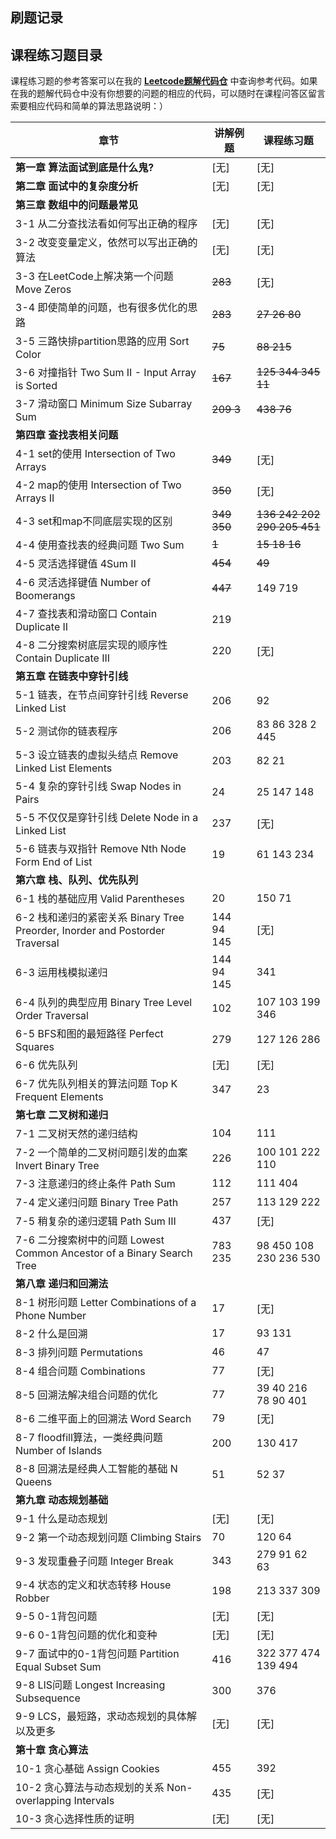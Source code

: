 ## 刷题记录



## 课程练习题目录

课程练习题的参考答案可以在我的 [**Leetcode题解代码仓**](https://github.com/liuyubobobo/Play-Leetcode) 中查询参考代码。如果在我的题解代码仓中没有你想要的问题的相应的代码，可以随时在课程问答区留言索要相应代码和简单的算法思路说明：）

| 章节                                                         | 讲解例题   | 课程练习题              |
| ------------------------------------------------------------ | ---------- | ----------------------- |
| **第一章 算法面试到底是什么鬼?**                             | [无]       | [无]                    |
| **第二章 面试中的复杂度分析**                                | [无]       | [无]                    |
| **第三章 数组中的问题最常见**                                |            |                         |
| 3-1 从二分查找法看如何写出正确的程序                        | [无]       | [无]                    |
| 3-2 改变变量定义，依然可以写出正确的算法                     | [无]       | [无]                    |
| 3-3 在LeetCode上解决第一个问题 Move Zeros                    | ~~283~~        | [无]                    |
| 3-4 即使简单的问题，也有很多优化的思路                       | ~~283~~        | ~~27 26 80~~                |
| 3-5 三路快排partition思路的应用 Sort Color                   | ~~75~~         | ~~88 215~~                  |
| 3-6 对撞指针 Two Sum II - Input Array is Sorted              | ~~167~~        | ~~125 344 345 11~~          |
| 3-7 滑动窗口 Minimum Size Subarray Sum                       | ~~209 3~~      | ~~438 76~~                  |
| **第四章 查找表相关问题**                                    |            |                         |
| 4-1 set的使用 Intersection of Two Arrays                     | ~~349~~        | [无]                    |
| 4-2 map的使用 Intersection of Two Arrays II                  | ~~350~~        | [无]                    |
| 4-3 set和map不同底层实现的区别                               | ~~349 350~~    | ~~136 242 202 290 205 451~~ |
| 4-4 使用查找表的经典问题 Two Sum                             | ~~1~~          | ~~15 18 16~~                |
| 4-5 灵活选择键值 4Sum II                                     | ~~454~~        | ~~49~~                      |
| 4-6 灵活选择键值 Number of Boomerangs                        | ~~447~~        | 149 719                 |
| 4-7 查找表和滑动窗口 Contain Duplicate II                    | 219       |                         |
| 4-8 二分搜索树底层实现的顺序性 Contain Duplicate III         | 220        | [无]                    |
| **第五章 在链表中穿针引线**                                  |            |                         |
| 5-1 链表，在节点间穿针引线 Reverse Linked List               | 206        | 92                      |
| 5-2 测试你的链表程序                                         | 206        | 83 86 328 2 445         |
| 5-3 设立链表的虚拟头结点 Remove Linked List Elements         | 203        | 82 21                   |
| 5-4 复杂的穿针引线 Swap Nodes in Pairs                       | 24         | 25 147 148              |
| 5-5 不仅仅是穿针引线 Delete Node in a Linked List            | 237        | [无]                    |
| 5-6 链表与双指针 Remove Nth Node Form End of List            | 19         | 61 143 234              |
| **第六章 栈、队列、优先队列**                                |            |                         |
| 6-1 栈的基础应用 Valid Parentheses                           | 20         | 150 71                  |
| 6-2 栈和递归的紧密关系 Binary Tree Preorder, Inorder and Postorder Traversal | 144 94 145 | [无]                    |
| 6-3 运用栈模拟递归                                           | 144 94 145 | 341                     |
| 6-4 队列的典型应用 Binary Tree Level Order Traversal         | 102        | 107 103 199 346         |
| 6-5 BFS和图的最短路径 Perfect Squares                        | 279        | 127 126 286             |
| 6-6 优先队列                                                 | [无]       | [无]                    |
| 6-7 优先队列相关的算法问题 Top K Frequent Elements           | 347        | 23                      |
| **第七章 二叉树和递归**                                      |            |                         |
| 7-1 二叉树天然的递归结构                                     | 104        | 111                     |
| 7-2 一个简单的二叉树问题引发的血案 Invert Binary Tree        | 226        | 100 101 222 110         |
| 7-3 注意递归的终止条件 Path Sum                              | 112        | 111 404                 |
| 7-4 定义递归问题 Binary Tree Path                            | 257        | 113 129 222             |
| 7-5 稍复杂的递归逻辑 Path Sum III                            | 437        | [无]                    |
| 7-6 二分搜索树中的问题 Lowest Common Ancestor of a Binary Search Tree | 783 235    | 98 450 108 230 236 530  |
| **第八章 递归和回溯法**                                      |            |                         |
| 8-1 树形问题 Letter Combinations of a Phone Number           | 17         | [无]                    |
| 8-2 什么是回溯                                               | 17         | 93 131                  |
| 8-3 排列问题 Permutations                                    | 46         | 47                      |
| 8-4 组合问题 Combinations                                    | 77         | [无]                    |
| 8-5 回溯法解决组合问题的优化                                 | 77         | 39 40 216 78 90 401     |
| 8-6 二维平面上的回溯法 Word Search                           | 79         | [无]                    |
| 8-7 floodfill算法，一类经典问题 Number of Islands            | 200        | 130 417                 |
| 8-8 回溯法是经典人工智能的基础 N Queens                      | 51         | 52 37                   |
| **第九章 动态规划基础**                                      |            |                         |
| 9-1 什么是动态规划                                           | [无]       | [无]                    |
| 9-2 第一个动态规划问题 Climbing Stairs                       | 70         | 120 64                  |
| 9-3 发现重叠子问题 Integer Break                             | 343        | 279 91 62 63            |
| 9-4 状态的定义和状态转移 House Robber                        | 198        | 213 337 309             |
| 9-5 0-1背包问题                                              | [无]       | [无]                    |
| 9-6 0-1背包问题的优化和变种                                  | [无]       | [无]                    |
| 9-7 面试中的0-1背包问题 Partition Equal Subset Sum           | 416        | 322 377 474 139 494     |
| 9-8 LIS问题 Longest Increasing Subsequence                   | 300        | 376                     |
| 9-9 LCS，最短路，求动态规划的具体解以及更多                  | [无]       | [无]                    |
| **第十章 贪心算法**                                          |            |                         |
| 10-1 贪心基础 Assign Cookies                                 | 455        | 392                     |
| 10-2 贪心算法与动态规划的关系 Non-overlapping Intervals      | 435        | [无]                    |
| 10-3 贪心选择性质的证明                                      | [无]       | [无]                    |

